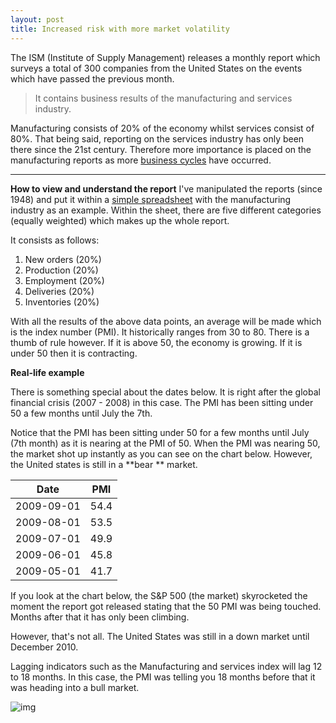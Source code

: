```yaml
---
layout: post
title: Increased risk with more market volatility
---
```


The ISM (Institute of Supply Management) releases a monthly report which surveys a total of 300 companies from the United States on the events which have passed the previous month.

> It contains business results of the manufacturing and services industry.

Manufacturing consists of 20% of the economy whilst services consist of 80%. That being said, reporting on the services industry has only been there since the 21st century. Therefore more importance is placed on the manufacturing reports as more [business cycles](https://www.investopedia.com/terms/b/businesscycle.asp) have occurred.

---

**How to view and understand the report**
I've manipulated the reports (since 1948) and put it within a [simple spreadsheet](https://docs.google.com/spreadsheets/d/1cuFB09d6S87P-UnRdO405_dQ-yTlAetvZx32BF-JmBA/edit?usp=sharing) with the manufacturing industry as an example. Within the sheet, there are five different categories (equally weighted) which makes up the whole report.

It consists as follows:
1. New orders (20%)
2. Production (20%)
3. Employment (20%)
4. Deliveries (20%)
5. Inventories (20%)

With all the results of the above data points, an average will be made which is the index number (PMI). It historically ranges from 30 to 80. There is a thumb of rule however. If it is above 50, the economy is growing. If it is under 50 then it is contracting.

**Real-life example**

There is something special about the dates below. It is right after the global financial crisis (2007 - 2008) in this case. The PMI has been sitting under 50 a few months until July the 7th.

Notice that the PMI has been sitting under 50 for a few months until July (7th month) as it is nearing at the PMI of 50. When the PMI was nearing 50, the market shot up instantly as you can see on the chart below. However, the United states is still in a **bear ** market.

| Date       | PMI  |
| ---------- | ---- |
| 2009-09-01 | 54.4 |
| 2009-08-01 | 53.5 |
| 2009-07-01 | 49.9 |
| 2009-06-01 | 45.8 |
| 2009-05-01 | 41.7 |

If you look at the chart below, the S&P 500 (the market) skyrocketed the moment the report got released stating that the 50 PMI was being touched. Months after that it has only been climbing.

However, that's not all. The United States was still in a down market until December 2010.

Lagging indicators such as the Manufacturing and services index will lag 12 to 18 months. In this case, the PMI was telling you 18 months before that it was heading into a bull market.

![img](https://files.readme.io/ddc2f88-cmk5eBw.png)
